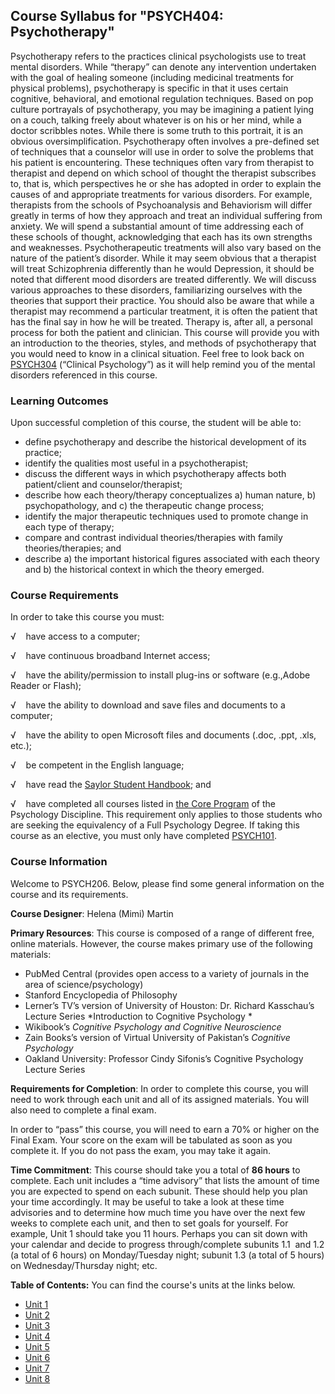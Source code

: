 Course Syllabus for "PSYCH404: Psychotherapy"
---------------------------------------------

Psychotherapy refers to the practices clinical psychologists use to
treat mental disorders. While “therapy” can denote any intervention
undertaken with the goal of healing someone (including medicinal
treatments for physical problems), psychotherapy is specific in that it
uses certain cognitive, behavioral, and emotional regulation techniques.
Based on pop culture portrayals of psychotherapy, you may be imagining a
patient lying on a couch, talking freely about whatever is on his or her
mind, while a doctor scribbles notes. While there is some truth to this
portrait, it is an obvious oversimplification. Psychotherapy often
involves a pre-defined set of techniques that a counselor will use in
order to solve the problems that his patient is encountering. These
techniques often vary from therapist to therapist and depend on which
school of thought the therapist subscribes to, that is, which
perspectives he or she has adopted in order to explain the causes of and
appropriate treatments for various disorders. For example, therapists
from the schools of Psychoanalysis and Behaviorism will differ greatly
in terms of how they approach and treat an individual suffering from
anxiety. We will spend a substantial amount of time addressing each of
these schools of thought, acknowledging that each has its own strengths
and weaknesses. Psychotherapeutic treatments will also vary based on the
nature of the patient’s disorder. While it may seem obvious that a
therapist will treat Schizophrenia differently than he would Depression,
it should be noted that different mood disorders are treated
differently. We will discuss various approaches to these disorders,
familiarizing ourselves with the theories that support their practice.
You should also be aware that while a therapist may recommend a
particular treatment, it is often the patient that has the final say in
how he will be treated. Therapy is, after all, a personal process for
both the patient and clinician. This course will provide you with an
introduction to the theories, styles, and methods of psychotherapy that
you would need to know in a clinical situation. Feel free to look back
on [PSYCH304](/courses/psych304/) (“Clinical Psychology”) as it will
help remind you of the mental disorders referenced in this course.

### Learning Outcomes

Upon successful completion of this course, the student will be able
to:  

-   define psychotherapy and describe the historical development of its
    practice;
-   identify the qualities most useful in a psychotherapist;
-   discuss the different ways in which psychotherapy affects both
    patient/client and counselor/therapist;
-   describe how each theory/therapy conceptualizes a) human nature, b)
    psychopathology, and c) the therapeutic change process;
-   identify the major therapeutic techniques used to promote change in
    each type of therapy;
-   compare and contrast individual theories/therapies with family
    theories/therapies; and
-   describe a) the important historical figures associated with each
    theory and b) the historical context in which the theory emerged.

### Course Requirements

In order to take this course you must:  
  
 √    have access to a computer;  
  
 √    have continuous broadband Internet access;  
  
 √    have the ability/permission to install plug-ins or software
(e.g.,Adobe Reader or Flash);  
  
 √    have the ability to download and save files and documents to a
computer;  
  
 √    have the ability to open Microsoft files and documents (.doc,
.ppt, .xls, etc.);  
  
 √    be competent in the English language;  
  
 √    have read the [Saylor Student
Handbook](http://www.saylor.org/site/wp-content/uploads/2012/05/Saylor-StudentHandbook.pdf);
and  
  
 √    have completed all courses listed in [the Core
Program](../../majors/psychology/) of the Psychology Discipline. This
requirement only applies to those students who are seeking the
equivalency of a Full Psychology Degree. If taking this course as an
elective, you must only have
completed [PSYCH101](www.saylor.org/psych101).

### Course Information

Welcome to PSYCH206. Below, please find some general information on the
course and its requirements.

**Course Designer**: Helena (Mimi) Martin

**Primary Resources**: This course is composed of a range of different
free, online materials. However, the course makes primary use of the
following materials:

-   PubMed Central (provides open access to a variety of journals in the
    area of science/psychology)
-   Stanford Encyclopedia of Philosophy
-   Lerner’s TV’s version of University of Houston: Dr. Richard
    Kasschau’s Lecture Series *Introduction to Cognitive Psychology *
-   Wikibook’s *Cognitive Psychology and Cognitive Neuroscience*
-   Zain Books’s version of Virtual University of Pakistan’s *Cognitive
    Psychology*
-   Oakland University: Professor Cindy Sifonis’s Cognitive Psychology
    Lecture Series

**Requirements for Completion**: In order to complete this course, you
will need to work through each unit and all of its assigned materials.
You will also need to complete a final exam.

In order to “pass” this course, you will need to earn a 70% or higher on
the Final Exam. Your score on the exam will be tabulated as soon as you
complete it. If you do not pass the exam, you may take it again.

**Time Commitment**: This course should take you a total of **86 hours**
to complete. Each unit includes a “time advisory” that lists the amount
of time you are expected to spend on each subunit. These should help you
plan your time accordingly. It may be useful to take a look at these
time advisories and to determine how much time you have over the next
few weeks to complete each unit, and then to set goals for yourself. For
example, Unit 1 should take you 11 hours. Perhaps you can sit down with
your calendar and decide to progress through/complete subunits 1.1  and
1.2 (a total of 6 hours) on Monday/Tuesday night; subunit 1.3 (a total
of 5 hours) on Wednesday/Thursday night; etc.

**Table of Contents:** You can find the course's units at the links below.

- [Unit 1](https://legacy.saylor.org/psych404/Unit01/)
- [Unit 2](https://legacy.saylor.org/psych404/Unit02/)
- [Unit 3](https://legacy.saylor.org/psych404/Unit03/)
- [Unit 4](https://legacy.saylor.org/psych404/Unit04/)
- [Unit 5](https://legacy.saylor.org/psych404/Unit05/)
- [Unit 6](https://legacy.saylor.org/psych404/Unit06/)
- [Unit 7](https://legacy.saylor.org/psych404/Unit07/)
- [Unit 8](https://legacy.saylor.org/psych404/Unit08/)
